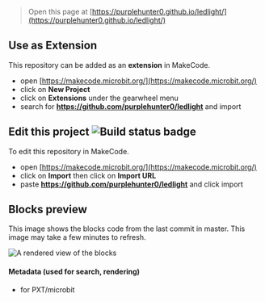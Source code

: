 
> Open this page at [https://purplehunter0.github.io/ledlight/](https://purplehunter0.github.io/ledlight/)

## Use as Extension

This repository can be added as an **extension** in MakeCode.

* open [https://makecode.microbit.org/](https://makecode.microbit.org/)
* click on **New Project**
* click on **Extensions** under the gearwheel menu
* search for **https://github.com/purplehunter0/ledlight** and import

## Edit this project ![Build status badge](https://github.com/purplehunter0/ledlight/workflows/MakeCode/badge.svg)

To edit this repository in MakeCode.

* open [https://makecode.microbit.org/](https://makecode.microbit.org/)
* click on **Import** then click on **Import URL**
* paste **https://github.com/purplehunter0/ledlight** and click import

## Blocks preview

This image shows the blocks code from the last commit in master.
This image may take a few minutes to refresh.

![A rendered view of the blocks](https://github.com/purplehunter0/ledlight/raw/master/.github/makecode/blocks.png)

#### Metadata (used for search, rendering)

* for PXT/microbit
<script src="https://makecode.com/gh-pages-embed.js"></script><script>makeCodeRender("{{ site.makecode.home_url }}", "{{ site.github.owner_name }}/{{ site.github.repository_name }}");</script>
